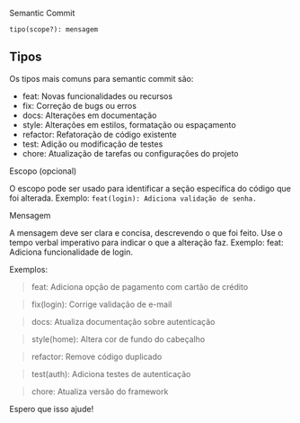 
Semantic Commit

`tipo(scope?): mensagem`

## Tipos
Os tipos mais comuns para semantic commit são:

* feat: Novas funcionalidades ou recursos
* fix: Correção de bugs ou erros
* docs: Alterações em documentação
* style: Alterações em estilos, formatação ou espaçamento
* refactor: Refatoração de código existente
* test: Adição ou modificação de testes
* chore: Atualização de tarefas ou configurações do projeto

Escopo (opcional)

O escopo pode ser usado para identificar a seção específica do código que foi alterada. Exemplo: `feat(login): Adiciona validação de senha.`

Mensagem

A mensagem deve ser clara e concisa, descrevendo o que foi feito. Use o tempo verbal imperativo para indicar o que a alteração faz. Exemplo: feat: Adiciona funcionalidade de login.

Exemplos:

> feat: Adiciona opção de pagamento com cartão de crédito

> fix(login): Corrige validação de e-mail

> docs: Atualiza documentação sobre autenticação

> style(home): Altera cor de fundo do cabeçalho

> refactor: Remove código duplicado

> test(auth): Adiciona testes de autenticação

> chore: Atualiza versão do framework

Espero que isso ajude!
